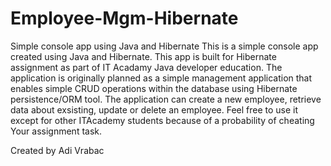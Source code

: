 # Employee-Mgm-Hibernate
Simple console app using Java and Hibernate
This is a simple console app created using Java and Hibernate. This app is built for Hibernate assignment as part of IT Acadamy Java developer education. The application is originally planned as a simple management application that enables simple CRUD operations within the database using Hibernate persistence/ORM tool. The application can create a new employee, retrieve data about exsisting, update or delete an employee. 
Feel free to use it except for other ITAcademy students because of a probability of cheating Your assignment task.

Created by Adi Vrabac

